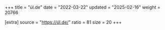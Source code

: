 +++
title = "úl.de"
date = "2022-03-22"
updated = "2025-02-16"
weight = 20766

[extra]
source = "https://úl.de/"
ratio = 81
size = 20
+++
